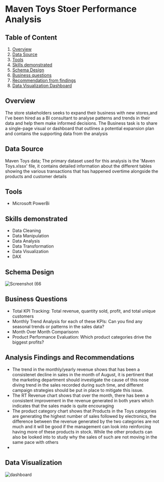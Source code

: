 # Maven Toys Stoer Performance Analysis

## Table of Content 
1. [Overview](#Overview)
2. [Data Source](##Data-Source)
3. [Tools](##Tools)
4. [Skills demonstrated](##Skills-demonstrated)
5. [Schema Design](##Schema-Design)
6. [Business questions](##Business-questions)
8. [Recommendation from findings](##Recommendation-from-findings)
9. [Data Visualization Dashboard](##Data-Visualization-Dashboard)

## Overview
 The store stakeholders seeks to expand their business with new stores,and I've been hired as a BI consultant to analyse patterns and trends in their data and help them make informed decisions. 
 The Business task is to share a single-page visual or dashboard that outlines a potential expansion plan and contains the supporting data from the analysis

## Data Source
Maven Toys data; The primary dataset used for this analysis is the 'Maven Toys.xlssx' file, it contains detailed information about the different tables showing the various transactions that has happened
overtime alongside the products and customer details

## Tools 
- Microsoft PowerBi

## Skills demonstrated
- Data Cleaning
- Data Manipulation
- Data Analysis
- Data Transformation
- Data Visualization
- DAX

## Schema Design
![Screenshot (66](https://github.com/Kaykstheanalyst/Kayodeilesanmi-github.io/assets/150609177/87abbe27-7bc5-4365-8557-02ee7a3e1bac)

## Business Questions
- Total KPI Tracking: Total revenue, quantity sold, profit, and total unique customers
- Monthly Trend Analysis for each of these KPIs: Can you find any seasonal trends or patterns in the sales data?
- Month Over Month Comparisonn
- Product Performance Evaluation: Which product categories drive the biggest profits? 

## Analysis Findings and Recommendations
- The trend in the monthly/yearly revenue shows that has been a consistenet decline in sales in the month of August, it is pertinent that the marketing department should investigate the cause of this nose diving
trend in the sales recorded during such time, and different campaign strategies should be put in place to mitigate this issue.
- The RT Revenue chart shows that over the month, there has been a consistent improvement in the revenue generated in both years which indicates that the sales made is quite encouraging
- The product category chart shows that Products in the Toys categories are generating the highest number of sales followed by electronics, the difference between the revenue generated by the two categories are not much and it will be good if the management can look into reinforcing having more of these products in stock. While the other products can also be looked into to study why the sales of such are not moving in the same pace with others
- 

## Data Visualization

![dashboard](https://github.com/Kaykstheanalyst/Kayodeilesanmi-github.io/assets/150609177/faa163c7-946a-464c-868d-2b056ef62cd8)
